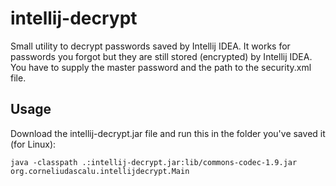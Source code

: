 intellij-decrypt
================

Small utility to decrypt passwords saved by Intellij IDEA. It works for passwords you forgot but they are still stored (encrypted) by Intellij IDEA. You have to supply the master password and the path to the security.xml file.

Usage
-----
Download the intellij-decrypt.jar file and run this in the folder you've saved it (for Linux):

    java -classpath .:intellij-decrypt.jar:lib/commons-codec-1.9.jar org.corneliudascalu.intellijdecrypt.Main


